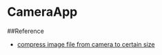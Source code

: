 # CameraApp

##Reference

- [compress image file from camera to certain size](https://stackoverflow.com/questions/28760941/compress-image-file-from-camera-to-certain-size)
